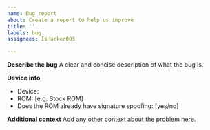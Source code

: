 ```yaml
---
name: Bug report
about: Create a report to help us improve
title: ''
labels: bug
assignees: IsHacker003

---
```


**Describe the bug**
A clear and concise description of what the bug is.

**Device info**
 - Device: 
 - ROM: [e.g. Stock ROM]
 - Does the ROM already have signature spoofing: [yes/no]

**Additional context**
Add any other context about the problem here.
